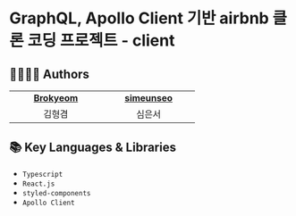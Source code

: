 # GraphQL, Apollo Client 기반 airbnb 클론 코딩 프로젝트 - client

## 👨‍👩‍👧‍👦 Authors

<table>
    <tr align="center">
        <td style="min-width: 150px;" background-color="white">
            <a href="https://github.com/seojisoosoo">
              <b>Brokyeom</b>
            </a> 
        </td>
        <td style="min-width: 150px;" background-color="white">
            <a href="https://github.com/simeunseo">
              <b>simeunseo</b>
            </a> 
        </td>
    </tr>
    <tr align="center">
        <td>
            김형겸
        </td>
        <td>
            심은서
        </td>
    </tr>
</table>

## 📚 Key Languages & Libraries

- `Typescript`
- `React.js`
- `styled-components`
- `Apollo Client`
